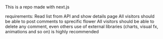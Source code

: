 This is a repo made with next.js

requirements:
Read list from API and show details page
All visitors should be able to post comments to sprecific flower
All visitors should be able to delete any comment, even others
use of external libraries (charts, visual fx, animations and so on) is highly recommended

